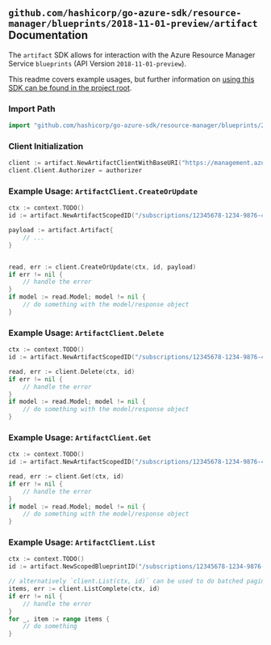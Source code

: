 
## `github.com/hashicorp/go-azure-sdk/resource-manager/blueprints/2018-11-01-preview/artifact` Documentation

The `artifact` SDK allows for interaction with the Azure Resource Manager Service `blueprints` (API Version `2018-11-01-preview`).

This readme covers example usages, but further information on [using this SDK can be found in the project root](https://github.com/hashicorp/go-azure-sdk/tree/main/docs).

### Import Path

```go
import "github.com/hashicorp/go-azure-sdk/resource-manager/blueprints/2018-11-01-preview/artifact"
```


### Client Initialization

```go
client := artifact.NewArtifactClientWithBaseURI("https://management.azure.com")
client.Client.Authorizer = authorizer
```


### Example Usage: `ArtifactClient.CreateOrUpdate`

```go
ctx := context.TODO()
id := artifact.NewArtifactScopedID("/subscriptions/12345678-1234-9876-4563-123456789012/resourceGroups/some-resource-group", "blueprintValue", "artifactValue")

payload := artifact.Artifact{
	// ...
}


read, err := client.CreateOrUpdate(ctx, id, payload)
if err != nil {
	// handle the error
}
if model := read.Model; model != nil {
	// do something with the model/response object
}
```


### Example Usage: `ArtifactClient.Delete`

```go
ctx := context.TODO()
id := artifact.NewArtifactScopedID("/subscriptions/12345678-1234-9876-4563-123456789012/resourceGroups/some-resource-group", "blueprintValue", "artifactValue")

read, err := client.Delete(ctx, id)
if err != nil {
	// handle the error
}
if model := read.Model; model != nil {
	// do something with the model/response object
}
```


### Example Usage: `ArtifactClient.Get`

```go
ctx := context.TODO()
id := artifact.NewArtifactScopedID("/subscriptions/12345678-1234-9876-4563-123456789012/resourceGroups/some-resource-group", "blueprintValue", "artifactValue")

read, err := client.Get(ctx, id)
if err != nil {
	// handle the error
}
if model := read.Model; model != nil {
	// do something with the model/response object
}
```


### Example Usage: `ArtifactClient.List`

```go
ctx := context.TODO()
id := artifact.NewScopedBlueprintID("/subscriptions/12345678-1234-9876-4563-123456789012/resourceGroups/some-resource-group", "blueprintValue")

// alternatively `client.List(ctx, id)` can be used to do batched pagination
items, err := client.ListComplete(ctx, id)
if err != nil {
	// handle the error
}
for _, item := range items {
	// do something
}
```
